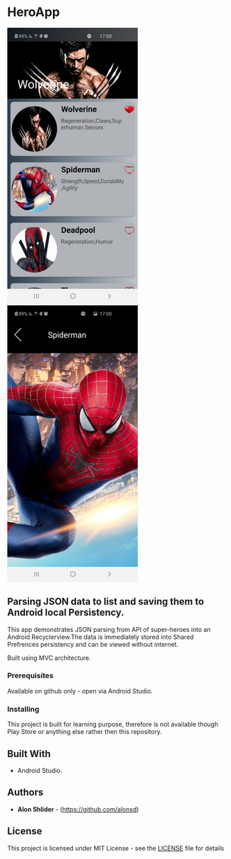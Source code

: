 # HeroApp

<img src="https://github.com/alonsd/HeroApp/blob/master/HeroAppFront.jpeg" width="300"/>           <img src="https://github.com/alonsd/HeroApp/blob/master/HeroAppDetail.jpeg" width="300"/>

## Parsing JSON data to list and saving them to Android local Persistency.

This app demonstrates JSON parsing from API of super-heroes into an Android Recyclerview.The data is immediately stored into Shared Prefrences persistency and can be viewed without internet.

Built using MVC architecture.

### Prerequisites
Available on github only - open via Android Studio. 

### Installing
This project is built for learning purpose, therefore is not available though Play Store or anything else rather then this repository.

## Built With

- Android Studio.

## Authors

* **Alon Shlider** - (https://github.com/alonsd)

## License

This project is licensed under MIT License - see the [LICENSE](LICENSE) file for details


